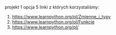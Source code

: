 projekt 1 opcja 5 linki z których korzystaliśmy:

1. https://www.learnpython.org/pl/Zmienne_i_typy
2. https://www.learnpython.org/pl/Funkcje
3. https://www.learnpython.org/pl/

